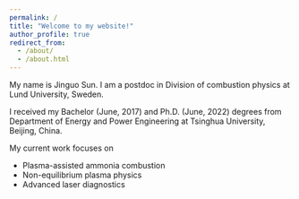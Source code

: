 ```yaml
---
permalink: /
title: "Welcome to my website!"
author_profile: true
redirect_from:
  - /about/
  - /about.html
---
```


My name is Jinguo Sun. I am a postdoc in Division of combustion physics at Lund University, Sweden.

I received my Bachelor (June, 2017) and Ph.D. (June, 2022) degrees from Department of Energy and Power Engineering at Tsinghua University, Beijing, China.

My current work focuses on

- Plasma-assisted ammonia combustion
- Non-equilibrium plasma physics
- Advanced laser diagnostics

<!-- Download CV [here](https://jinguosun.github.io/files/CV_Jinguo_Sun.pdf). -->
